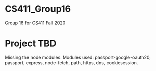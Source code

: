 # CS411_Group16
Group 16 for CS411 Fall 2020

# Project TBD


Missing the node modules.
Modules used: passport-google-oauth20, passport, express, node-fetch, path, https, dns, cookiesession. 
